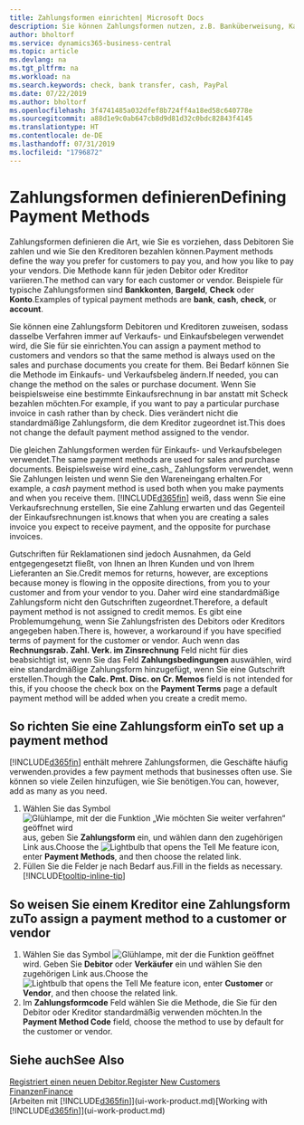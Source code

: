 ```yaml
---
title: Zahlungsformen einrichten| Microsoft Docs
description: Sie können Zahlungsformen nutzen, z.B. Banküberweisung, Kasse oder Paypal, um festzulegen, wie eine Rechnung bezahlt wird.
author: bholtorf
ms.service: dynamics365-business-central
ms.topic: article
ms.devlang: na
ms.tgt_pltfrm: na
ms.workload: na
ms.search.keywords: check, bank transfer, cash, PayPal
ms.date: 07/22/2019
ms.author: bholtorf
ms.openlocfilehash: 3f4741485a032dfef8b724ff4a18ed58c640778e
ms.sourcegitcommit: a88d1e9c0ab647cb8d9d81d32c0bdc82843f4145
ms.translationtype: HT
ms.contentlocale: de-DE
ms.lasthandoff: 07/31/2019
ms.locfileid: "1796872"
---
```

# <a name="defining-payment-methods"></a><span data-ttu-id="12da3-103">Zahlungsformen definieren</span><span class="sxs-lookup"><span data-stu-id="12da3-103">Defining Payment Methods</span></span>
<span data-ttu-id="12da3-104">Zahlungsformen definieren die Art, wie Sie es vorziehen, dass Debitoren Sie zahlen und wie Sie den Kreditoren bezahlen können.</span><span class="sxs-lookup"><span data-stu-id="12da3-104">Payment methods define the way you prefer for customers to pay you, and how you like to pay your vendors.</span></span> <span data-ttu-id="12da3-105">Die Methode kann für jeden Debitor oder Kreditor variieren.</span><span class="sxs-lookup"><span data-stu-id="12da3-105">The method can vary for each customer or vendor.</span></span> <span data-ttu-id="12da3-106">Beispiele für typische Zahlungsformen sind **Bankkonten**, **Bargeld**, **Check** oder **Konto**.</span><span class="sxs-lookup"><span data-stu-id="12da3-106">Examples of typical payment methods are **bank**, **cash**, **check**, or **account**.</span></span>

<span data-ttu-id="12da3-107">Sie können eine Zahlungsform Debitoren und Kreditoren zuweisen, sodass dasselbe Verfahren  immer auf Verkaufs- und Einkaufsbelegen verwendet wird, die Sie für sie einrichten.</span><span class="sxs-lookup"><span data-stu-id="12da3-107">You can assign a payment method to customers and vendors so that the same method is always used on the sales and purchase documents you create for them.</span></span> <span data-ttu-id="12da3-108">Bei Bedarf können Sie die Methode im Einkaufs- und Verkaufsbeleg ändern.</span><span class="sxs-lookup"><span data-stu-id="12da3-108">If needed, you can change the method on the sales or purchase document.</span></span> <span data-ttu-id="12da3-109">Wenn Sie beispielsweise eine bestimmte Einkaufsrechnung in bar anstatt mit Scheck bezahlen möchten.</span><span class="sxs-lookup"><span data-stu-id="12da3-109">For example, if you want to pay a particular purchase invoice in cash rather than by check.</span></span> <span data-ttu-id="12da3-110">Dies verändert nicht die standardmäßige Zahlungsform, die dem Kreditor zugeordnet ist.</span><span class="sxs-lookup"><span data-stu-id="12da3-110">This does not change the default payment method assigned to the vendor.</span></span>

<span data-ttu-id="12da3-111">Die gleichen Zahlungsformen werden für Einkaufs- und Verkaufsbelegen verwendet.</span><span class="sxs-lookup"><span data-stu-id="12da3-111">The same payment methods are used for sales and purchase documents.</span></span> <span data-ttu-id="12da3-112">Beispielsweise wird eine_cash_ Zahlungsform verwendet, wenn Sie Zahlungen leisten und wenn Sie den Wareneingang erhalten.</span><span class="sxs-lookup"><span data-stu-id="12da3-112">For example, a _cash_ payment method is used both when you make payments and when you receive them.</span></span> [!INCLUDE[d365fin](includes/d365fin_md.md)] <span data-ttu-id="12da3-113">weiß, dass wenn Sie eine Verkaufsrechnung erstellen, Sie eine Zahlung erwarten und das Gegenteil der Einkaufsrechnungen ist.</span><span class="sxs-lookup"><span data-stu-id="12da3-113">knows that when you are creating a sales invoice you expect to receive payment, and the opposite for purchase invoices.</span></span>

<span data-ttu-id="12da3-114">Gutschriften für Reklamationen sind jedoch Ausnahmen, da Geld entgegengesetzt fließt, von Ihnen an Ihren Kunden und von Ihrem Lieferanten an Sie.</span><span class="sxs-lookup"><span data-stu-id="12da3-114">Credit memos for returns, however, are exceptions because money is flowing in the opposite directions, from you to your customer and from your vendor to you.</span></span> <span data-ttu-id="12da3-115">Daher wird eine standardmäßige Zahlungsform nicht den Gutschriften zugeordnet.</span><span class="sxs-lookup"><span data-stu-id="12da3-115">Therefore, a default payment method is not assigned to credit memos.</span></span> <span data-ttu-id="12da3-116">Es gibt eine Problemumgehung, wenn Sie Zahlungsfristen des Debitors oder Kreditors angegeben haben.</span><span class="sxs-lookup"><span data-stu-id="12da3-116">There is, however, a workaround if you have specified terms of payment for the customer or vendor.</span></span> <span data-ttu-id="12da3-117">Auch wenn das **Rechnungsrab. Zahl. Verk. im Zinsrechnung** Feld nicht für dies beabsichtigt ist, wenn Sie das Feld **Zahlungsbedingungen** auswählen, wird eine standardmäßige Zahlungsform hinzugefügt, wenn Sie eine Gutschrift erstellen.</span><span class="sxs-lookup"><span data-stu-id="12da3-117">Though the **Calc. Pmt. Disc. on Cr. Memos** field is not intended for this, if you choose the check box on the **Payment Terms** page a default payment method will be added when you create a credit memo.</span></span>

## <a name="to-set-up-a-payment-method"></a><span data-ttu-id="12da3-118">So richten Sie eine Zahlungsform ein</span><span class="sxs-lookup"><span data-stu-id="12da3-118">To set up a payment method</span></span>
[!INCLUDE[d365fin](includes/d365fin_md.md)] <span data-ttu-id="12da3-119">enthält mehrere Zahlungsformen, die Geschäfte häufig verwenden.</span><span class="sxs-lookup"><span data-stu-id="12da3-119">provides a few payment methods that businesses often use.</span></span> <span data-ttu-id="12da3-120">Sie können so viele Zeilen hinzufügen, wie Sie benötigen.</span><span class="sxs-lookup"><span data-stu-id="12da3-120">You can, however, add as many as you need.</span></span>

1. <span data-ttu-id="12da3-121">Wählen Sie das Symbol ![Glühlampe, mit der die Funktion „Wie möchten Sie weiter verfahren“ geöffnet wird](media/ui-search/search_small.png "Wie möchten Sie weiter verfahren?") aus, geben Sie **Zahlungsform** ein, und wählen dann den zugehörigen Link aus.</span><span class="sxs-lookup"><span data-stu-id="12da3-121">Choose the ![Lightbulb that opens the Tell Me feature](media/ui-search/search_small.png "Tell me what you want to do") icon, enter **Payment Methods**, and then choose the related link.</span></span>
2. <span data-ttu-id="12da3-122">Füllen Sie die Felder je nach Bedarf aus.</span><span class="sxs-lookup"><span data-stu-id="12da3-122">Fill in the fields as necessary.</span></span> [!INCLUDE[tooltip-inline-tip](includes/tooltip-inline-tip_md.md)]

## <a name="to-assign-a-payment-method-to-a-customer-or-vendor"></a><span data-ttu-id="12da3-123">So weisen Sie einem Kreditor eine Zahlungsform zu</span><span class="sxs-lookup"><span data-stu-id="12da3-123">To assign a payment method to a customer or vendor</span></span>
1. <span data-ttu-id="12da3-124">Wählen Sie das Symbol ![Glühlampe, mit der die Funktion](media/ui-search/search_small.png "Wie möchten Sie weiter verfahren") geöffnet wird. Geben Sie **Debitor** oder **Verkäufer** ein und wählen Sie den zugehörigen Link aus.</span><span class="sxs-lookup"><span data-stu-id="12da3-124">Choose the ![Lightbulb that opens the Tell Me feature](media/ui-search/search_small.png "Tell me what you want to do") icon, enter **Customer** or **Vendor**, and then choose the related link.</span></span>
2. <span data-ttu-id="12da3-125">Im **Zahlungsformcode** Feld wählen Sie die Methode, die Sie für den Debitor oder Kreditor standardmäßig verwenden möchten.</span><span class="sxs-lookup"><span data-stu-id="12da3-125">In the **Payment Method Code** field, choose the method to use by default for the customer or vendor.</span></span>

## <a name="see-also"></a><span data-ttu-id="12da3-126">Siehe auch</span><span class="sxs-lookup"><span data-stu-id="12da3-126">See Also</span></span>
[<span data-ttu-id="12da3-127">Registriert einen neuen Debitor.</span><span class="sxs-lookup"><span data-stu-id="12da3-127">Register New Customers</span></span>](sales-how-register-new-customers.md)  
[<span data-ttu-id="12da3-128">Finanzen</span><span class="sxs-lookup"><span data-stu-id="12da3-128">Finance</span></span>](finance.md)  
<span data-ttu-id="12da3-129">[Arbeiten mit [!INCLUDE[d365fin](includes/d365fin_md.md)]](ui-work-product.md)</span><span class="sxs-lookup"><span data-stu-id="12da3-129">[Working with [!INCLUDE[d365fin](includes/d365fin_md.md)]](ui-work-product.md)</span></span>  
